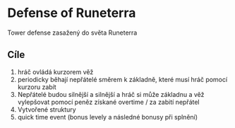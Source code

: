 # Defense of Runeterra
Tower defense zasažený do světa Runeterra
## Cíle
1. hráč ovládá kurzorem věž
2. periodicky běhají nepřátelé směrem k základně, které musí hráč pomocí kurzoru zabít
3. Nepřátelé budou silnější a silnější a hráč si může základnu a věž vylepšovat pomocí peněz získané overtime / za zabití nepřátel
4. Vytvořené struktury
5. quick time event (bonus levely a následné bonusy při splnění)
